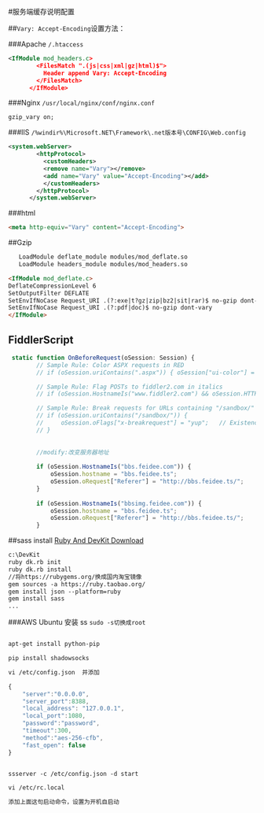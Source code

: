 #服务端缓存说明配置

##`Vary: Accept-Encoding`设置方法：

###Apache `/.htaccess`
``` xml
<IfModule mod_headers.c>
        <FilesMatch ".(js|css|xml|gz|html)$">
          Header append Vary: Accept-Encoding
        </FilesMatch>
      </IfModule>
```      
###Nginx  `/usr/local/nginx/conf/nginx.conf`

``` xml
gzip_vary on;
```

###IIS `/%windir%\Microsoft.NET\Framework\.net版本号\CONFIG\Web.config`

``` xml
<system.webServer>
        <httpProtocol>
          <customHeaders>
          <remove name="Vary"></remove>
          <add name="Vary" value="Accept-Encoding"></add>
          </customHeaders>
        </httpProtocol>
      </system.webServer>
```

###html 
```html
<meta http-equiv="Vary" content="Accept-Encoding">
```
##Gzip

```html
   LoadModule deflate_module modules/mod_deflate.so
   LoadModule headers_module modules/mod_headers.so
```
```html
<IfModule mod_deflate.c>
DeflateCompressionLevel 6
SetOutputFilter DEFLATE
SetEnvIfNoCase Request_URI .(?:exe|t?gz|zip|bz2|sit|rar)$ no-gzip dont-vary
SetEnvIfNoCase Request_URI .(?:pdf|doc)$ no-gzip dont-vary
</IfModule>
```   

## FiddlerScript

```javascript
 static function OnBeforeRequest(oSession: Session) {
        // Sample Rule: Color ASPX requests in RED
        // if (oSession.uriContains(".aspx")) {	oSession["ui-color"] = "red";	}

        // Sample Rule: Flag POSTs to fiddler2.com in italics
        // if (oSession.HostnameIs("www.fiddler2.com") && oSession.HTTPMethodIs("POST")) {	oSession["ui-italic"] = "yup";	}

        // Sample Rule: Break requests for URLs containing "/sandbox/"
        // if (oSession.uriContains("/sandbox/")) {
        //     oSession.oFlags["x-breakrequest"] = "yup";	// Existence of the x-breakrequest flag creates a breakpoint; the "yup" value is unimportant.
        // }
        
        
        //modify:改变服务器地址
        
        if (oSession.HostnameIs("bbs.feidee.com")) {	
            oSession.hostname = "bbs.feidee.ts";            
            oSession.oRequest["Referer"] = "http://bbs.feidee.ts/";            
        }
        
        if (oSession.HostnameIs("bbsimg.feidee.com")) {	
            oSession.hostname = "bbs.feidee.ts";            
            oSession.oRequest["Referer"] = "http://bbs.feidee.ts/";            
        }
```

##sass install [Ruby And DevKit Download](http://rubyinstaller.org/downloads/)

``` html
c:\DevKit 
ruby dk.rb init
ruby dk.rb install
//将https://rubygems.org/换成国内淘宝镜像
gem sources -a https://ruby.taobao.org/
gem install json --platform=ruby
gem install sass
...

```

###AWS Ubuntu 安装 ss  `sudo -s切换成root`
``` html

apt-get install python-pip

pip install shadowsocks

vi /etc/config.json  并添加 
```
``` javascript
{
    "server":"0.0.0.0",
    "server_port":8388,
    "local_address": "127.0.0.1",
    "local_port":1080,
    "password":"password",
    "timeout":300,
    "method":"aes-256-cfb",
    "fast_open": false
}
```
``` html

ssserver -c /etc/config.json -d start

vi /etc/rc.local

添加上面这句启动命令，设置为开机自启动

```     
